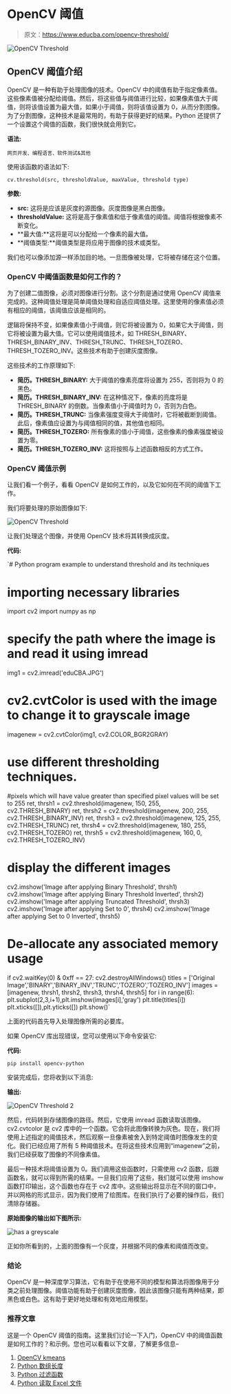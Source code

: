 # OpenCV 阈值

> 原文：<https://www.educba.com/opencv-threshold/>

![OpenCV Threshold](img/51eaa50a3a6b6d49535ddc6450dd9df4.png)



## OpenCV 阈值介绍

OpenCV 是一种有助于处理图像的技术。OpenCV 中的阈值有助于指定像素值。这些像素值被分配给阈值。然后，将这些值与阈值进行比较，如果像素值大于阈值，则将该值设置为最大值，如果小于阈值，则将该值设置为 0，从而分割图像。为了分割图像，这种技术是最常用的，有助于获得更好的结果。Python 还提供了一个设置这个阈值的函数，我们很快就会用到它。

**语法:**

<small>网页开发、编程语言、软件测试&其他</small>

使用该函数的语法如下:

`cv.threshold(src, thresholdValue, maxValue, threshold type)`

**参数:**

*   **src:** 这将是应该是灰度的源图像。灰度图像是黑白图像。
*   **thresholdValue:** 这将是高于像素值和低于像素值的阈值。阈值将根据像素不断变化。
*   **最大值:**这将是可以分配给一个像素的最大值。
*   **阈值类型:**阈值类型是将应用于图像的技术或类型。

我们也可以像添加源一样添加目的地。一旦图像被处理，它将被存储在这个位置。

### OpenCV 中阈值函数是如何工作的？

为了创建二值图像，必须对图像进行分割。这个分割是通过使用 OpenCV 阈值来完成的。这种阈值处理是简单阈值处理和自适应阈值处理。这里使用的像素值必须有相应的阈值，该阈值应该是相同的。

逻辑将保持不变，如果像素值小于阈值，则它将被设置为 0，如果它大于阈值，则它将被设置为最大值。它可以使用阈值技术，如 THRESH_BINARY、THRESH_BINARY_INV、THRESH_TRUNC、THRESH_TOZERO、THRESH_TOZERO_INV。这些技术有助于创建灰度图像。

这些技术的工作原理如下:

*   **简历。THRESH_BINARY:** 大于阈值的像素亮度将设置为 255，否则将为 0 的黑色。
*   **简历。THRESH_BINARY_INV:** 在这种情况下，像素的亮度将是 THRESH_BINARY 的倒数。当像素值小于阈值时为 0，否则为白色。
*   **简历。THRESH_TRUNC:** 当像素强度变得大于阈值时，它将被截断到阈值。此后，像素值应设置为与阈值相同的值，其他值也相同。
*   **简历。THRESH_TOZERO:** 所有像素的值小于阈值，这些像素的像素强度被设置为零。
*   **简历。THRESH_TOZERO_INV:** 这将按照与上述函数相反的方式工作。

### OpenCV 阈值示例

让我们看一个例子，看看 OpenCV 是如何工作的，以及它如何在不同的阈值下工作。

我们将要处理的原始图像如下:

![OpenCV Threshold](img/0f99bfb1c9d64cfd3347cb9557d9ae52.png)



让我们处理这个图像，并使用 OpenCV 技术将其转换成灰度。

**代码:**

`# Python program example to understand threshold and its techniques
# importing necessary libraries
import cv2
import numpy as np
# specify the path where the image is and read it using imread
img1 = cv2.imread('eduCBA.JPG')
# cv2.cvtColor is used with the image to change it to grayscale image
imagenew = cv2.cvtColor(img1, cv2.COLOR_BGR2GRAY)
# use different thresholding techniques.
#pixels which will have value greater than specified pixel values will be set to 255
ret, thrsh1 = cv2.threshold(imagenew, 150, 255, cv2.THRESH_BINARY)
ret, thrsh2 = cv2.threshold(imagenew, 200, 255, cv2.THRESH_BINARY_INV)
ret, thrsh3 = cv2.threshold(imagenew, 125, 255, cv2.THRESH_TRUNC)
ret, thrsh4 = cv2.threshold(imagenew, 180, 255, cv2.THRESH_TOZERO)
ret, thrsh5 = cv2.threshold(imagenew, 160, 0, cv2.THRESH_TOZERO_INV)
# display the different images
cv2.imshow('Image after applying Binary Threshold', thrsh1)
cv2.imshow('Image after applying Binary Threshold Inverted', thrsh2)
cv2.imshow('Image after applying Truncated Threshold', thrsh3)
cv2.imshow('Image after applying Set to 0', thrsh4)
cv2.imshow('Image after applying Set to 0 Inverted', thrsh5)
# De-allocate any associated memory usage
if cv2.waitKey(0) & 0xff == 27:
cv2.destroyAllWindows()
titles = ['Original Image','BINARY','BINARY_INV','TRUNC','TOZERO','TOZERO_INV'] images = [imagenew, thrsh1, thrsh2, thrsh3, thrsh4, thrsh5] for i in range(6):
plt.subplot(2,3,i+1),plt.imshow(images[i],'gray')
plt.title(titles[i])
plt.xticks([]),plt.yticks([])
plt.show()`

上面的代码首先导入处理图像所需的必要库。

如果 OpenCV 库出现错误，您可以使用以下命令安装它:

**代码:**

`pip install opencv-python`

安装完成后，您将收到以下消息:

**输出:**

![OpenCV Threshold 2](img/c8c5ea4da8944071994c03b21cbafce2.png)



然后，代码转到存储图像的路径。然后，它使用 imread 函数读取该图像。cv2.cvtcolor 是 cv2 库中的一个函数。它会将此图像转换为灰色。现在，我们将使用上述指定的阈值技术，然后观察一旦像素被舍入到特定阈值时图像发生的变化。我们已经应用了所有 5 种阈值技术。在将这些技术应用到“imagenew”之前，我们已经获取了图像的不同像素值。

最后一种技术将阈值设置为 0。我们调用这些函数时，只需使用 cv2 函数，后跟函数名，就可以得到所需的结果。一旦我们应用了这些，我们就可以使用 imshow 函数打印输出，这个函数也存在于 cv2 库中。这些输出将显示在不同的窗口中，并以网格的形式显示，因为我们使用了绘图库。在我们执行了必要的操作后，我们清除存储器。

**原始图像的输出如下图所示:**

![has a greyscale](img/ee93ef56bf12ee56cbd329155bab21a2.png)



正如你所看到的，上面的图像有一个灰度，并根据不同的像素和阈值而改变。

### 结论

OpenCV 是一种深度学习算法，它有助于在使用不同的模型和算法将图像用于分类之前处理图像。阈值功能有助于创建灰度图像，因此该图像只能有两种结果，即黑色或白色。这有助于更好地处理和有效地应用模型。

### 推荐文章

这是一个 OpenCV 阈值的指南。这里我们讨论一下入门，OpenCV 中的阈值函数是如何工作的？和示例。您也可以看看以下文章，了解更多信息–

1.  [OpenCV kmeans](https://www.educba.com/opencv-kmeans/)
2.  [Python 数组长度](https://www.educba.com/python-array-length/)
3.  [Python 过滤函数](https://www.educba.com/python-filter-function/)
4.  [Python 读取 Excel 文件](https://www.educba.com/python-read-excel-file/)





